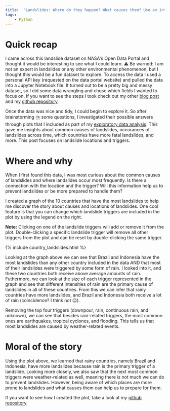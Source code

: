 ```yaml
---
title:  "Landslides: Where do they happen? What causes them? Use an interactive plotly figure to learn about common triggers and locations of landslides."
tags:
    - Python
---
```


<!--more-->

# Quick recap

I came across this landslide dataset on NASA's Open Data Portal and thought it would be interesting to see what I could learn. ⚠️ Be warned: I am not an expert in landslides or any other environmental phenomenon, but I thought this would be a fun dataset to explore. To access the data I used a personal API key (requested on the data portal website) and pulled the data into a Jupyter Notebook file. It turned out to be a pretty big and messy dataset, so I did some data wrangling and chose which fields I wanted to focus on. If you want to see the steps I took check out my other [blog post](https://katelynnelson38.github.io/stat386-projects/2022/10/16/nasa_api.html) and my [github repository](https://github.com/katelynnelson38/nasa_api).

Once the data was nice and tidy, I could begin to explore it. So after brainstorming ⛈️ some questions, I investigated their possible answers through plots that I included as part of my [exploratory data analysis](https://katelynnelson38.github.io/stat386-projects/2022/11/14/EDA.html). This gave me insights about common causes of landslides, occurances of landslides across time, which countries have more fatal landslides, and more. This post focuses on landslide locations and triggers.

# Where and why

When I first found this data, I was most curious about the common causes of landslides and where landslides occur most frequently. Is there a connection with the location and the trigger? Will this information help us to prevent landslides or be more prepared to handle them?

I created a graph of the 10 countries that have the most landslides to help me discover the story about causes and locations of landslides. One cool feature is that you can change which landslide triggers are included in the plot by using the legend on the right. 

**Note:** Clicking on one of the landslide triggers will add or remove it from the plot. Double-clicking a specific landslide trigger will remove all other triggers from the plot and can be reset by double-clicking the same trigger.

{% include country_landslides.html %}

Looking at the graph above we can see that Brazil and Indonesia have the most landslides than any other country included in the data AND that most of their landslides were triggered by some form of rain. I looked into it, and these two countries both receive above average amounts of rain. Futhermore, we can look at the size of each trigger represented in the graph and see that different intensities of rain are the primary cause of landslides in all of these countries. From this we can infer that rainy countries have more landslides, and Brazil and Indonesia both receive a lot of rain (coincidence? I think not 😉).

Removing the top four triggers (downpour, rain, continuous rain, and unknown), we can see that besides rain-related triggers, the most common ones are earthquakes, tropical cyclones, and flooding. This tells us that most landslides are caused by weather-related events.

# Moral of the story

Using the plot above, we learned that rainy countries, namely Brazil and Indonesia, have more landslides because rain is the primary trigger of a landslide. Looking more closely, we also saw that the next most common triggers were weather-related as well, meaning there is not much we can do to prevent landslides. However, being aware of which places are more prone to landslides and what causes them can help us to prepare for them.

If you want to see how I created the plot, take a look at my [github repository](https://github.com/katelynnelson38/nasa_api).
